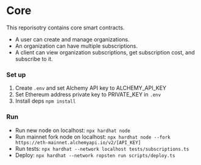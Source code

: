 # Core

This reporisotry contains core smart contracts.

- A user can create and manage organizations.  
- An organization can have multiple subscriptions.  
- A client can view organization subscriptions, get subscription cost, and subscribe to it.  


### Set up

1. Create `.env` and set Alchemy API key to ALCHEMY_API_KEY  
2. Set Ethereum address private key to PRIVATE_KEY in `.env`  
3. Install deps `npm install`  

### Run

* Run new node on localhost: `npx hardhat node`  
* Run mainnet fork node on localhost: `npx hardhat node --fork https://eth-mainnet.alchemyapi.io/v2/[API_KEY]`  
* Run tests: `npx hardhat --network localhost tests/subscriptions.ts`  
* Deploy: `npx hardhat --network ropsten run scripts/deploy.ts`  
